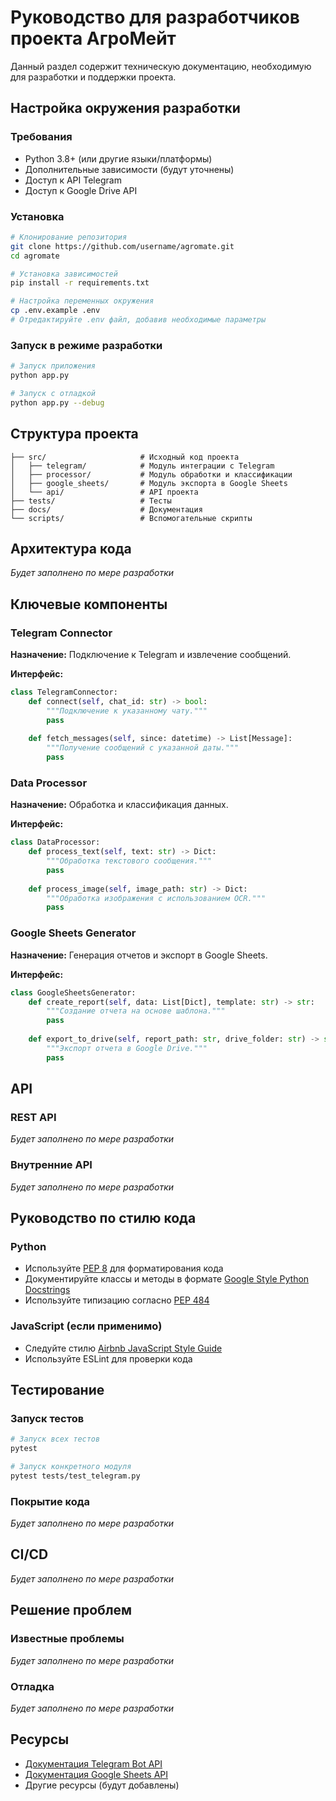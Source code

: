 # Руководство для разработчиков проекта АгроМейт

Данный раздел содержит техническую документацию, необходимую для разработки и поддержки проекта.

## Настройка окружения разработки

### Требования

- Python 3.8+ (или другие языки/платформы)
- Дополнительные зависимости (будут уточнены)
- Доступ к API Telegram
- Доступ к Google Drive API

### Установка

```bash
# Клонирование репозитория
git clone https://github.com/username/agromate.git
cd agromate

# Установка зависимостей
pip install -r requirements.txt

# Настройка переменных окружения
cp .env.example .env
# Отредактируйте .env файл, добавив необходимые параметры
```

### Запуск в режиме разработки

```bash
# Запуск приложения
python app.py

# Запуск с отладкой
python app.py --debug
```

## Структура проекта

```
├── src/                     # Исходный код проекта
│   ├── telegram/            # Модуль интеграции с Telegram
│   ├── processor/           # Модуль обработки и классификации
│   ├── google_sheets/       # Модуль экспорта в Google Sheets
│   └── api/                 # API проекта
├── tests/                   # Тесты
├── docs/                    # Документация
└── scripts/                 # Вспомогательные скрипты
```

## Архитектура кода

*Будет заполнено по мере разработки*

## Ключевые компоненты

### Telegram Connector

**Назначение:** Подключение к Telegram и извлечение сообщений.

**Интерфейс:**
```python
class TelegramConnector:
    def connect(self, chat_id: str) -> bool:
        """Подключение к указанному чату."""
        pass
        
    def fetch_messages(self, since: datetime) -> List[Message]:
        """Получение сообщений с указанной даты."""
        pass
```

### Data Processor

**Назначение:** Обработка и классификация данных.

**Интерфейс:**
```python
class DataProcessor:
    def process_text(self, text: str) -> Dict:
        """Обработка текстового сообщения."""
        pass
        
    def process_image(self, image_path: str) -> Dict:
        """Обработка изображения с использованием OCR."""
        pass
```

### Google Sheets Generator

**Назначение:** Генерация отчетов и экспорт в Google Sheets.

**Интерфейс:**
```python
class GoogleSheetsGenerator:
    def create_report(self, data: List[Dict], template: str) -> str:
        """Создание отчета на основе шаблона."""
        pass
        
    def export_to_drive(self, report_path: str, drive_folder: str) -> str:
        """Экспорт отчета в Google Drive."""
        pass
```

## API

### REST API

*Будет заполнено по мере разработки*

### Внутренние API

*Будет заполнено по мере разработки*

## Руководство по стилю кода

### Python

- Используйте [PEP 8](https://www.python.org/dev/peps/pep-0008/) для форматирования кода
- Документируйте классы и методы в формате [Google Style Python Docstrings](https://sphinxcontrib-napoleon.readthedocs.io/en/latest/example_google.html)
- Используйте типизацию согласно [PEP 484](https://www.python.org/dev/peps/pep-0484/)

### JavaScript (если применимо)

- Следуйте стилю [Airbnb JavaScript Style Guide](https://github.com/airbnb/javascript)
- Используйте ESLint для проверки кода

## Тестирование

### Запуск тестов

```bash
# Запуск всех тестов
pytest

# Запуск конкретного модуля
pytest tests/test_telegram.py
```

### Покрытие кода

*Будет заполнено по мере разработки*

## CI/CD

*Будет заполнено по мере разработки*

## Решение проблем

### Известные проблемы

*Будет заполнено по мере разработки*

### Отладка

*Будет заполнено по мере разработки*

## Ресурсы

- [Документация Telegram Bot API](https://core.telegram.org/bots/api)
- [Документация Google Sheets API](https://developers.google.com/sheets/api)
- Другие ресурсы (будут добавлены) 